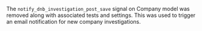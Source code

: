 The `notify_dnb_investigation_post_save` signal on Company model was removed along with associated tests and settings. This was used to trigger an email notification for new company investigations.
